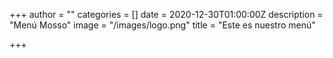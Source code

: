 +++
author = ""
categories = []
date = 2020-12-30T01:00:00Z
description = "Menú Mosso"
image = "/images/logo.png"
title = "Este es nuestro menú"

+++
    <object data="/images/menu_mosso__3_.pdf" type="application/pdf" width="100%"> 
    </object>
    